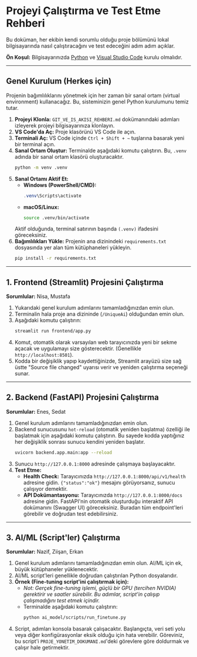 # Projeyi Çalıştırma ve Test Etme Rehberi

Bu doküman, her ekibin kendi sorumlu olduğu proje bölümünü lokal bilgisayarında nasıl çalıştıracağını ve test edeceğini adım adım açıklar.

**Ön Koşul:** Bilgisayarınızda [Python](https://www.python.org/downloads/) ve [Visual Studio Code](https://code.visualstudio.com/) kurulu olmalıdır.

---

## Genel Kurulum (Herkes için)

Projenin bağımlılıklarını yönetmek için her zaman bir sanal ortam (virtual environment) kullanacağız. Bu, sisteminizin genel Python kurulumunu temiz tutar.

1.  **Projeyi Klonla:** `GIT_VE_IS_AKISI_REHBERI.md` dokümanındaki adımları izleyerek projeyi bilgisayarınıza klonlayın.
2.  **VS Code'da Aç:** Proje klasörünü VS Code ile açın.
3.  **Terminali Aç:** VS Code içinde `Ctrl + Shift + ~` tuşlarına basarak yeni bir terminal açın.
4.  **Sanal Ortam Oluştur:** Terminalde aşağıdaki komutu çalıştırın. Bu, `.venv` adında bir sanal ortam klasörü oluşturacaktır.
    ```bash
    python -m venv .venv
    ```
5.  **Sanal Ortamı Aktif Et:**
    *   **Windows (PowerShell/CMD):**
        ```powershell
        .venv\Scripts\activate
        ```
    *   **macOS/Linux:**
        ```bash
        source .venv/bin/activate
        ```
    Aktif olduğunda, terminal satırının başında `(.venv)` ifadesini göreceksiniz.
6.  **Bağımlılıkları Yükle:** Projenin ana dizinindeki `requirements.txt` dosyasında yer alan tüm kütüphaneleri yükleyin.
    ```bash
    pip install -r requirements.txt
    ```

---

## 1. Frontend (Streamlit) Projesini Çalıştırma

**Sorumlular:** Nisa, Mustafa

1.  Yukarıdaki genel kurulum adımlarını tamamladığınızdan emin olun.
2.  Terminalin hala proje ana dizininde (`/UniqueAi`) olduğundan emin olun.
3.  Aşağıdaki komutu çalıştırın:
    ```bash
    streamlit run frontend/app.py
    ```
4.  Komut, otomatik olarak varsayılan web tarayıcınızda yeni bir sekme açacak ve uygulamayı size gösterecektir. (Genellikle `http://localhost:8501`).
5.  Kodda bir değişiklik yapıp kaydettiğinizde, Streamlit arayüzü size sağ üstte "Source file changed" uyarısı verir ve yeniden çalıştırma seçeneği sunar.

---

## 2. Backend (FastAPI) Projesini Çalıştırma

**Sorumlular:** Enes, Sedat

1.  Genel kurulum adımlarını tamamladığınızdan emin olun.
2.  Backend sunucusunu `hot-reload` (otomatik yeniden başlatma) özelliği ile başlatmak için aşağıdaki komutu çalıştırın. Bu sayede kodda yaptığınız her değişiklik sonrası sunucu kendini yeniden başlatır.
    ```bash
    uvicorn backend.app.main:app --reload
    ```
3.  Sunucu `http://127.0.0.1:8000` adresinde çalışmaya başlayacaktır.
4.  **Test Etme:**
    *   **Health Check:** Tarayıcınızda `http://127.0.0.1:8000/api/v1/health` adresine gidin. `{"status":"ok"}` mesajını görüyorsanız, sunucu çalışıyor demektir.
    *   **API Dokümantasyonu:** Tarayıcınızda `http://127.0.0.1:8000/docs` adresine gidin. FastAPI'nin otomatik oluşturduğu interaktif API dokümanını (Swagger UI) göreceksiniz. Buradan tüm endpoint'leri görebilir ve doğrudan test edebilirsiniz.

---

## 3. AI/ML (Script'ler) Çalıştırma

**Sorumlular:** Nazif, Ziişan, Erkan

1.  Genel kurulum adımlarını tamamladığınızdan emin olun. AI/ML için ek, büyük kütüphaneler yüklenecektir.
2.  AI/ML script'leri genellikle doğrudan çalıştırılan Python dosyalarıdır.
3.  **Örnek (Fine-tuning script'ini çalıştırmak için):**
    *   *Not: Gerçek fine-tuning işlemi, güçlü bir GPU (tercihen NVIDIA) gerektirir ve saatler sürebilir. Bu adımlar, script'in çalışıp çalışmadığını test etmek içindir.*
    *   Terminalde aşağıdaki komutu çalıştırın:
        ```bash
        python ai_model/scripts/run_finetune.py
        ```
4.  Script, adımları konsola basarak çalışacaktır. Başlangıçta, veri seti yolu veya diğer konfigürasyonlar eksik olduğu için hata verebilir. Göreviniz, bu script'i `PROJE_YONETIM_DOKUMANI.md`'deki görevlere göre doldurmak ve çalışır hale getirmektir. 